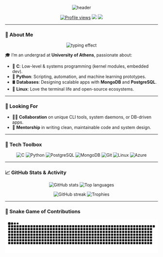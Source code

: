 <p align="center">
  <img src="https://capsule-render.vercel.app/api?type=waving&color=gradient&text=👋+Hello,+I'm+Alpha!&height=140&fontAlign=50&fontAlignY=45&desc=Crafting+Code+with+C,+Python&descAlign=50&descAlignY=75" alt="header"/>
</p>

<p align="center">
  <a href="https://github.com/alphawastaken"><img src="https://komarev.com/ghpvc/?username=alphawastaken&style=flat-square&color=blue" alt="Profile views" /></a>
  <a href="mailto:youremail@example.com"><img src="https://img.shields.io/badge/Email-Me-informational?style=flat-square&logo=gmail" /></a>
  <a href="https://linkedin.com/in/YOUR_USERNAME"><img src="https://img.shields.io/badge/LinkedIn-Connect-blue?style=flat-square&logo=linkedin" /></a>
</p>

---

### 🧠 About Me

<p align="center">
  <img src="https://readme-typing-svg.herokuapp.com?font=Fira+Code&size=24&duration=4000&color=04D361&vCenter=true&width=435&lines=Systems+Programmer;Python+Developer;Linux+Enthusiast" alt="typing effect" />
</p>

🎓 I’m an undergrad at **University of Athens**, passionate about:
- 🔧 **C**: Low-level & systems programming (kernel modules, embedded dev).
- 🐍 **Python**: Scripting, automation, and machine learning prototypes.
- 🛢️ **Databases**: Designing scalable apps with **MongoDB** and **PostgreSQL**.
- 🐧 **Linux**: Love the terminal life and open-source ecosystems.
---

### 🤝 Looking For

- 👨‍💻 **Collaboration** on unique CLI tools, system daemons, or DB-driven apps.
- 🧠 **Mentorship** in writing clean, maintainable code and system design.
---

### 🧰 Tech Toolbox

<p align="center">
  <img src="https://cdn.jsdelivr.net/gh/devicons/devicon/icons/c/c-original.svg" width="40" alt="C"/>
  <img src="https://cdn.jsdelivr.net/gh/devicons/devicon/icons/python/python-original.svg" width="40" alt="Python"/>
  <img src="https://cdn.jsdelivr.net/gh/devicons/devicon/icons/postgresql/postgresql-original-wordmark.svg" width="40" alt="PostgreSQL"/>
  <img src="https://cdn.jsdelivr.net/gh/devicons/devicon/icons/mongodb/mongodb-original-wordmark.svg" width="40" alt="MongoDB"/>
  <img src="https://cdn.jsdelivr.net/gh/devicons/devicon/icons/git/git-original.svg" width="40" alt="Git"/>
  <img src="https://cdn.jsdelivr.net/gh/devicons/devicon/icons/linux/linux-original.svg" width="40" alt="Linux"/>
  <img src="https://cdn.jsdelivr.net/gh/devicons/devicon/icons/azure/azure-original.svg" width="40" alt="Azure"/>
</p>

---


### 📈 GitHub Stats & Activity

<p align="center">
  <img src="https://github-readme-stats.vercel.app/api?username=alphawastaken&show_icons=true&theme=default&hide_title=true&count_private=true" height="150" alt="GitHub stats" />
  <img src="https://github-readme-stats.vercel.app/api/top-langs/?username=alphawastaken&layout=compact&langs_count=8&theme=default" height="150" alt="Top languages" />
</p>

<p align="center">
  <img src="https://streak-stats.demolab.com/?user=alphawastaken&theme=default" height="150" alt="GitHub streak" />
  <img src="https://github-profile-trophy.vercel.app/?username=alphawastaken&theme=flat&no-bg=true&margin-w=10" height="150" alt="Trophies" />
</p>

---

### 🐍 Snake Game of Contributions

<p align="center">
  <picture>
    <source media="(prefers-color-scheme: dark)" srcset="https://raw.githubusercontent.com/Alphawastaken/Alphawastaken/output/github-snake-dark.svg" />
    <source media="(prefers-color-scheme: light)" srcset="https://raw.githubusercontent.com/Alphawastaken/Alphawastaken/output/github-snake.svg" />
    <img alt="GitHub Snake animation" src="https://raw.githubusercontent.com/Alphawastaken/Alphawastaken/output/github-snake.svg" />
  </picture>
</p>
